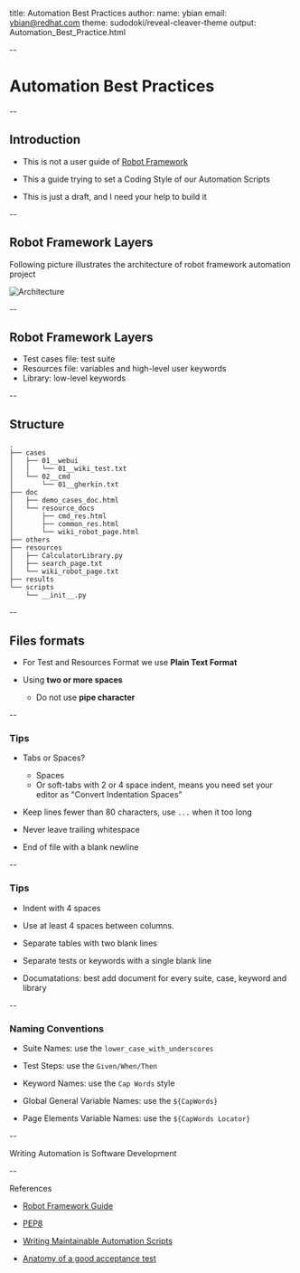 title: Automation Best Practices
author:
    name: ybian
    email: ybian@redhat.com
theme: sudodoki/reveal-cleaver-theme
output: Automation_Best_Practice.html

--

# Automation Best Practices

--

## Introduction

  * This is not a user guide of [Robot Framework][Robot Framework]

  * This a guide trying to set a Coding Style of our Automation Scripts

  * This is just a draft, and I need your help to build it

[Robot Framework]: http://robotframework.org

--

## Robot Framework Layers

  Following picture illustrates the architecture of robot framework automation project

  ![Architecture](/home/ybian/workdir/slides/Automation_Best_Practice/robotframework.png)

--
## Robot Framework Layers

  - Test cases file: test suite
  - Resources file: variables and high-level user keywords
  - Library: low-level keywords

--

## Structure

```
.
├── cases
│   ├── 01__webui
│   │   └── 01__wiki_test.txt
│   └── 02__cmd
│       └── 01__gherkin.txt
├── doc
│   ├── demo_cases_doc.html
│   └── resource_docs
│       ├── cmd_res.html
│       ├── common_res.html
│       └── wiki_robot_page.html
├── others
├── resources
│   ├── CalculatorLibrary.py
│   ├── search_page.txt
│   └── wiki_robot_page.txt
├── results
└── scripts
    └── __init__.py

```

--

## Files formats

  * For Test and Resources Format we use  **Plain Text Format**

  * Using **two or more spaces**
    - Do not use **pipe character**

--

### Tips

  * Tabs or Spaces?
    - Spaces
    - Or soft-tabs with 2 or 4 space indent, means you need set your editor as "Convert Indentation Spaces"

  * Keep lines fewer than 80 characters, use `...` when it too long

  * Never leave trailing whitespace

  * End of file with a blank newline

--

### Tips

  * Indent with 4 spaces

  * Use at least 4 spaces between columns.

  * Separate tables with two blank lines

  * Separate tests or keywords with a single blank line

  * Documatations: best add document for every suite, case, keyword and library

--

### Naming Conventions

  * Suite Names: use the `lower_case_with_underscores`

  * Test Steps: use the `Given/When/Then`

  * Keyword Names: use the `Cap Words` style

  * Global General Variable Names: use the `${CapWords}`

  * Page Elements Variable Names: use the `${CapWords Locator}`

--

  Writing Automation is Software Development

--

  References

  * [Robot Framework Guide](http://robotframework.org/robotframework/latest/RobotFrameworkUserGuide.html)

  * [PEP8](https://www.python.org/dev/peps/pep-0008/)

  * [Writing Maintainable Automation Scripts](http://dhemery.com/pdf/writing_maintainable_automated_acceptance_tests.pdf)

  * [Anatomy of a good acceptance test](http://gojko.net/2010/06/16/anatomy-of-a-good-acceptance-test/)
